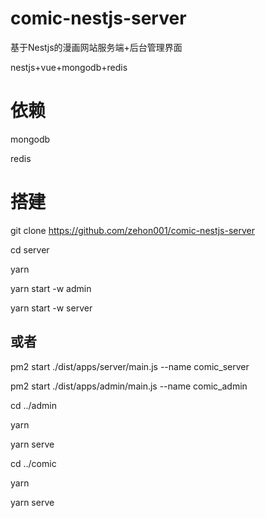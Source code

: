 # comic-nestjs-server
 基于Nestjs的漫画网站服务端+后台管理界面
 
 nestjs+vue+mongodb+redis

# 依赖
 mongodb
 
 redis


# 搭建
 git clone https://github.com/zehon001/comic-nestjs-server
 
 cd server
 
 yarn
 
 yarn start -w admin
 
 yarn start -w server
 
 或者 
----------
 pm2 start ./dist/apps/server/main.js --name comic_server
 
 pm2 start ./dist/apps/admin/main.js --name comic_admin
 

 cd ../admin
 
 yarn
 
 yarn serve


 cd ../comic
 
 yarn
 
 yarn serve



